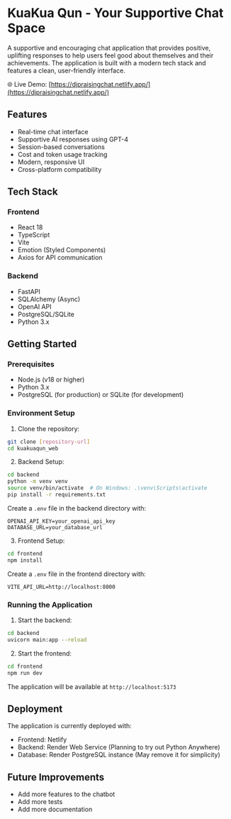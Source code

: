 # KuaKua Qun - Your Supportive Chat Space

A supportive and encouraging chat application that provides positive, uplifting responses to help users feel good about themselves and their achievements. The application is built with a modern tech stack and features a clean, user-friendly interface.

🌐 Live Demo: [https://djpraisingchat.netlify.app/](https://djpraisingchat.netlify.app/)

## Features

- Real-time chat interface
- Supportive AI responses using GPT-4
- Session-based conversations
- Cost and token usage tracking
- Modern, responsive UI
- Cross-platform compatibility

## Tech Stack

### Frontend
- React 18
- TypeScript
- Vite
- Emotion (Styled Components)
- Axios for API communication

### Backend
- FastAPI
- SQLAlchemy (Async)
- OpenAI API
- PostgreSQL/SQLite
- Python 3.x

## Getting Started

### Prerequisites
- Node.js (v18 or higher)
- Python 3.x
- PostgreSQL (for production) or SQLite (for development)

### Environment Setup

1. Clone the repository:
```bash
git clone [repository-url]
cd kuakuaqun_web
```

2. Backend Setup:
```bash
cd backend
python -m venv venv
source venv/bin/activate  # On Windows: .\venv\Scripts\activate
pip install -r requirements.txt
```

Create a `.env` file in the backend directory with:
```
OPENAI_API_KEY=your_openai_api_key
DATABASE_URL=your_database_url
```

3. Frontend Setup:
```bash
cd frontend
npm install
```

Create a `.env` file in the frontend directory with:
```
VITE_API_URL=http://localhost:8000
```

### Running the Application

1. Start the backend:
```bash
cd backend
uvicorn main:app --reload
```

2. Start the frontend:
```bash
cd frontend
npm run dev
```

The application will be available at `http://localhost:5173`

## Deployment

The application is currently deployed with:
- Frontend: Netlify
- Backend: Render Web Service (Planning to try out Python Anywhere)
- Database: Render PostgreSQL instance (May remove it for simplicity)

## Future Improvements

- Add more features to the chatbot
- Add more tests
- Add more documentation
